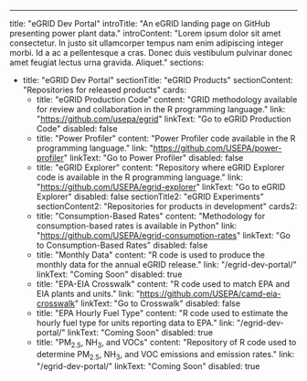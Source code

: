 ---
title: "eGRID Dev Portal"
introTitle: "An eGRID landing page on GitHub presenting power plant data."
introContent: "Lorem ipsum dolor sit amet consectetur. In justo sit ullamcorper tempus nam enim adipiscing integer morbi. Id a ac a pellentesque a cras. Donec duis vestibulum pulvinar donec amet feugiat lectus urna gravida. Aliquet."
sections:
  - title: "eGRID Dev Portal"
    sectionTitle: "eGRID Products"
    sectionContent: "Repositories for released products"
    cards:
      - title: "eGRID Production Code"
        content: "GRID methodology available for review and collaboration in the R programming language."
        link: "https://github.com/usepa/egrid"
        linkText: "Go to eGRID Production Code"
        disabled: false
      - title: "Power Profiler"
        content: "Power Profiler code available in the R programming language."
        link: "https://github.com/USEPA/power-profiler"
        linkText: "Go to Power Profiler"
        disabled: false
      - title: "eGRID Explorer"
        content: "Repository where eGRID Explorer code is available in the R programming language."
        link: "https://github.com/USEPA/egrid-explorer"
        linkText: "Go to eGRID Explorer"
        disabled: false
    sectionTitle2: "eGRID Experiments"
    sectionContent2: "Repositories for products in development"
    cards2:
      - title: "Consumption-Based Rates"
        content: "Methodology for consumption-based rates is available in Python"
        link: "https://github.com/USEPA/egrid-consumption-rates"
        linkText: "Go to Consumption-Based Rates"
        disabled: false
      - title: "Monthly Data"
        content: "R code is used to produce the monthly data for the annual eGRID release."
        link: "/egrid-dev-portal/"
        linkText: "Coming Soon"
        disabled: true
      - title: "EPA-EIA Crosswalk"
        content: "R code used to match EPA and EIA plants and units."
        link: "https://github.com/USEPA/camd-eia-crosswalk"
        linkText: "Go to Crosswalk"
        disabled: false
      - title: "EPA Hourly Fuel Type"
        content: "R code used to estimate the hourly fuel type for units reporting data to EPA."
        link: "/egrid-dev-portal/"
        linkText: "Coming Soon"
        disabled: true
      - title: "PM<sub>2.5</sub>, NH<sub>3</sub>, and VOCs"
        content: "Repository of R code used to determine PM<sub>2.5</sub>, NH<sub>3</sub>, and VOC emissions and emission rates."
        link: "/egrid-dev-portal/"
        linkText: "Coming Soon"
        disabled: true
